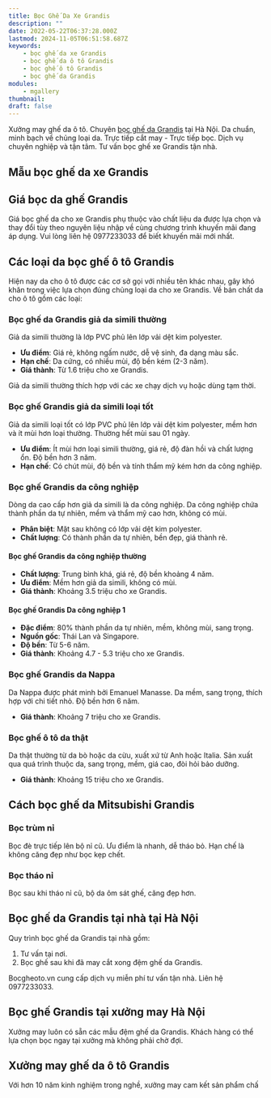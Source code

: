 ```yaml
---
title: Bọc Ghế Da Xe Grandis
description: ""
date: 2022-05-22T06:37:28.000Z
lastmod: 2024-11-05T06:51:58.687Z
keywords:
    - bọc ghế da xe Grandis
    - bọc ghế da ô tô Grandis
    - bọc ghế ô tô Grandis
    - bọc ghế da Grandis
modules:
    - mgallery
thumbnail: 
draft: false
---
```

Xưởng may ghế da ô tô. Chuyên [bọc ghế da Grandis](https://bocgheoto.vn/mitsubishi/boc-ghe-da-xe-grandis.html) tại Hà Nội. Da chuẩn, minh bạch về chủng loại da. Trực tiếp cắt may - Trực tiếp bọc. Dịch vụ chuyên nghiệp và tận tâm. Tư vấn bọc ghế xe Grandis tận nhà.

## Mẫu bọc ghế da xe Grandis

## Giá bọc da ghế Grandis

Giá bọc ghế da cho xe Grandis phụ thuộc vào chất liệu da được lựa chọn và thay đổi tùy theo nguyên liệu nhập về cùng chương trình khuyến mãi đang áp dụng. Vui lòng liên hệ 0977233033 để biết khuyến mãi mới nhất.

## Các loại da bọc ghế ô tô Grandis

Hiện nay da cho ô tô được các cơ sở gọi với nhiều tên khác nhau, gây khó khăn trong việc lựa chọn đúng chủng loại da cho xe Grandis. Về bản chất da cho ô tô gồm các loại:

### Bọc ghế da Grandis giả da simili thường

Giả da simili thường là lớp PVC phủ lên lớp vải dệt kim polyester.

- **Ưu điểm**: Giá rẻ, không ngấm nước, dễ vệ sinh, đa dạng màu sắc.
- **Hạn chế**: Da cứng, có nhiều mùi, độ bền kém (2-3 năm).
- **Giá thành**: Từ 1.6 triệu cho xe Grandis.

Giả da simili thường thích hợp với các xe chạy dịch vụ hoặc dùng tạm thời.

### Bọc ghế Grandis giả da simili loại tốt

Giả da simili loại tốt có lớp PVC phủ lên lớp vải dệt kim polyester, mềm hơn và ít mùi hơn loại thường. Thường hết mùi sau 01 ngày.

- **Ưu điểm**: Ít mùi hơn loại simili thường, giá rẻ, độ đàn hồi và chất lượng ổn. Độ bền hơn 3 năm.
- **Hạn chế**: Có chút mùi, độ bền và tính thẩm mỹ kém hơn da công nghiệp.

### Bọc ghế Grandis da công nghiệp

Dòng da cao cấp hơn giả da simili là da công nghiệp. Da công nghiệp chứa thành phần da tự nhiên, mềm và thẩm mỹ cao hơn, không có mùi. 

- **Phân biệt**: Mặt sau không có lớp vải dệt kim polyester.
- **Chất lượng**: Có thành phần da tự nhiên, bền đẹp, giá thành rẻ.

#### Bọc ghế Grandis da công nghiệp thường

- **Chất lượng**: Trung bình khá, giá rẻ, độ bền khoảng 4 năm.
- **Ưu điểm**: Mềm hơn giả da simili, không có mùi.
- **Giá thành**: Khoảng 3.5 triệu cho xe Grandis.

#### Bọc ghế Grandis Da công nghiệp 1

- **Đặc điểm**: 80% thành phần da tự nhiên, mềm, không mùi, sang trọng.
- **Nguồn gốc**: Thái Lan và Singapore.
- **Độ bền**: Từ 5-6 năm.
- **Giá thành**: Khoảng 4.7 - 5.3 triệu cho xe Grandis.

### Bọc ghế Grandis da Nappa

Da Nappa được phát minh bởi Emanuel Manasse. Da mềm, sang trọng, thích hợp với chi tiết nhỏ. Độ bền hơn 6 năm.

- **Giá thành**: Khoảng 7 triệu cho xe Grandis.

### Bọc ghế ô tô da thật

Da thật thường từ da bò hoặc da cừu, xuất xứ từ Anh hoặc Italia. Sản xuất qua quá trình thuộc da, sang trọng, mềm, giá cao, đòi hỏi bảo dưỡng.

- **Giá thành**: Khoảng 15 triệu cho xe Grandis.

## Cách bọc ghế da Mitsubishi Grandis

### Bọc trùm nỉ

Bọc đè trực tiếp lên bộ nỉ cũ. Ưu điểm là nhanh, dễ tháo bỏ. Hạn chế là không căng đẹp như bọc kẹp chết.

### Bọc tháo nỉ

Bọc sau khi tháo nỉ cũ, bộ da ôm sát ghế, căng đẹp hơn.

## Bọc ghế da Grandis tại nhà tại Hà Nội

Quy trình bọc ghế da Grandis tại nhà gồm:

1. Tư vấn tại nơi.
2. Bọc ghế sau khi đã may cắt xong đệm ghế da Grandis.

Bocgheoto.vn cung cấp dịch vụ miễn phí tư vấn tận nhà. Liên hệ 0977233033.

## Bọc ghế Grandis tại xưởng may Hà Nội

Xưởng may luôn có sẵn các mẫu đệm ghế da Grandis. Khách hàng có thể lựa chọn bọc ngay tại xưởng mà không phải chờ đợi.

## Xưởng may ghế da ô tô Grandis

Với hơn 10 năm kinh nghiệm trong nghề, xưởng may cam kết sản phẩm chấ
